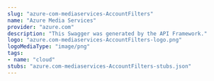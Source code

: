 ```yaml
---
slug: "azure-com-mediaservices-AccountFilters"
name: "Azure Media Services"
provider: "azure.com"
description: "This Swagger was generated by the API Framework."
logo: "azure.com-mediaservices-AccountFilters-logo.png"
logoMediaType: "image/png"
tags:
- name: "cloud"
stubs: "azure.com-mediaservices-AccountFilters-stubs.json"
---
```

